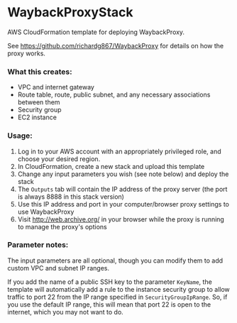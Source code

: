 # WaybackProxyStack
AWS CloudFormation template for deploying WaybackProxy.

See https://github.com/richardg867/WaybackProxy for details on how the proxy works.

### What this creates:
- VPC and internet gateway
- Route table, route, public subnet, and any necessary associations between them
- Security group
- EC2 instance

### Usage:
1. Log in to your AWS account with an appropriately privileged role, and choose your desired region.
1. In CloudFormation, create a new stack and upload this template
1. Change any input parameters you wish (see note below) and deploy the stack
1. The `Outputs` tab will contain the IP address of the proxy server (the port is always 8888 in this stack version)
1. Use this IP address and port in your computer/browser proxy settings to use WaybackProxy
1. Visit http://web.archive.org/ in your browser while the proxy is running to manage the proxy's options

### Parameter notes:
The input parameters are all optional, though you can modify them to add custom VPC and subnet IP ranges.

If you add the name of a public SSH key to the parameter `KeyName`, the template will automatically add a rule to the instance security group to allow traffic to port 22 from the IP range specified in `SecurityGroupIpRange`. So, if you use the default IP range, this will mean that port 22 is open to the internet, which you may not want to do.